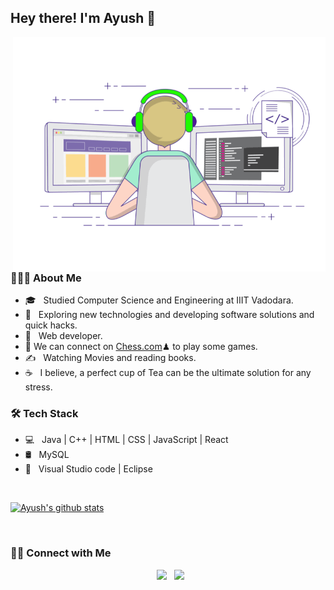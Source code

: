         
<h2> Hey there! I'm Ayush 👋 </h2>
<img align="right" alt="GIF" src="https://raw.githubusercontent.com/devSouvik/devSouvik/master/gif3.gif" width="500"/>

<h3> 👨🏻‍💻 About Me </h3>

- 🎓 &nbsp; Studied Computer Science and Engineering at IIIT Vadodara.
- 🤔 &nbsp; Exploring new technologies and developing software solutions and quick hacks.
- 💼 &nbsp; Web developer.
- 👯 We can connect on [Chess.com](https://www.chess.com/member/ayushchandil)♟ to play some games.
- ✍️ &nbsp; Watching Movies and reading books.
- ☕ &nbsp; I believe, a perfect cup of Tea can be the ultimate solution for any stress. 

<h3>🛠 Tech Stack</h3>

- 💻 &nbsp; Java | C++ | HTML | CSS | JavaScript | React
- 🛢 &nbsp; MySQL
- 🔧 &nbsp; Visual Studio code | Eclipse


<br>

<!-- ![souvik's Github Stats](https://github-readme-stats.vercel.app/api?username=devSouvik&show_icons=true&title_color=fff&icon_color=79ff97&text_color=9f9f9f&bg_color=151515) -->
[![Ayush's github stats](https://github-readme-stats.vercel.app/api?username=ayush-chandil&theme=radical&count_private=true)](https://github-readme-stats.vercel.app/api?username=in-ayush-chandil&show_icons=true&theme=radical)


<!-- [![Top Langs](https://github-readme-stats.vercel.app/api/top-langs/?username=darshanhande11&&hide=CSS&layout=compact&theme=radical)](https://github-readme-stats.vercel.app/api/top-langs/?username=darshanhande11&&hide=CSS&layout=compact&theme=radical) -->


</br>

<h3> 🤝🏻 Connect with Me </h3>

<p align="center">
 &nbsp; <a href="https://www.linkedin.com/in/ayush-chandil/" target="_blank" rel="noopener noreferrer"><img src="https://img.icons8.com/plasticine/100/000000/linkedin.png" width="50" /></a>
&nbsp; <a href="mailto:ayushchandil553@gmail.com" target="_blank" rel="noopener noreferrer"><img src="https://img.icons8.com/plasticine/100/000000/gmail.png"  width="50" /></a>
</p>

































  




   
